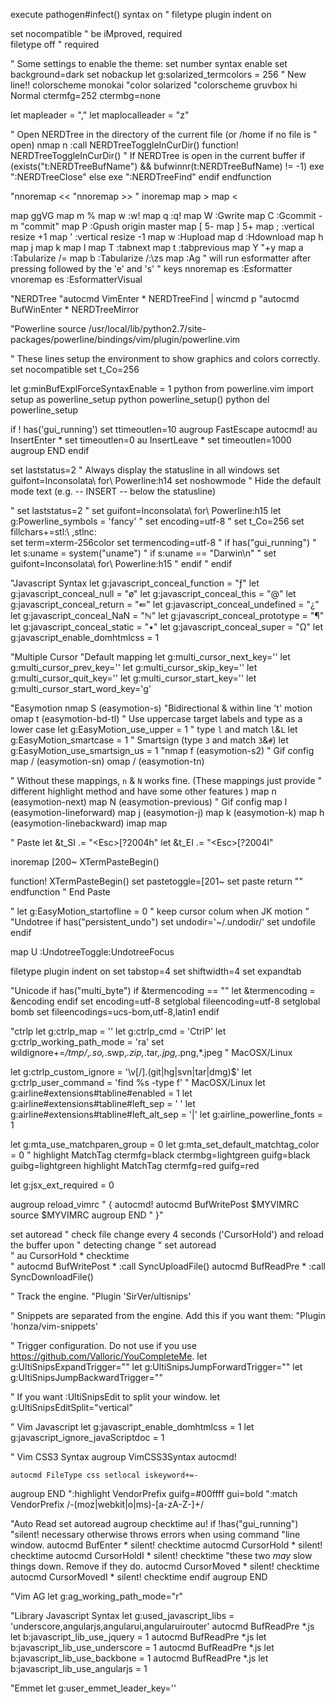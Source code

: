 execute pathogen#infect()
syntax on
" filetype plugin indent on

set nocompatible " be iMproved, required  
filetype off " required

" Some settings to enable the theme:
set number
syntax enable
set background=dark
set nobackup
let g:solarized_termcolors = 256  " New line!!
colorscheme monokai
"color solarized
"colorscheme gruvbox
hi Normal ctermfg=252 ctermbg=none


let mapleader      = ","
let maplocalleader = "z"

" Open NERDTree in the directory of the current file (or /home if no file is
" open)
nmap <silent> <leader>n :call NERDTreeToggleInCurDir()<cr>
function! NERDTreeToggleInCurDir()
    " If NERDTree is open in the current buffer
    if (exists("t:NERDTreeBufName") && bufwinnr(t:NERDTreeBufName) != -1)
        exe ":NERDTreeClose"
    else
        exe ":NERDTreeFind"
    endif
endfunction

"nnoremap <S-Tab> <<
"nnoremap <Tab> >>
" inoremap <S-Tab> <C-d>
map <Tab> >
map <S-Tab> <

map <C-a> ggVG
map m %
map w :w!<CR>
map q :q!<CR>
map W :Gwrite<CR>
map C :Gcommit -m "commit"<CR>
map P :Gpush origin master<CR>
map <LocalLeader>[ 5<C-w>-<Esc>
map <LocalLeader>] 5<C-w>+<Esc>
map <LocalLeader>; :vertical resize +1<CR><CR>
map <LocalLeader>' :vertical resize -1<CR><CR>
map <LocalLeader>w :Hupload<CR>
map <LocalLeader>d :Hdownload<CR>
map <C-h> <C-w>h
map <C-j> <C-w>j
map <C-k> <C-w>k
map <C-l> <C-w>l
map T :tabnext<CR>
map t :tabprevious<CR>
map Y "+y<CR>
map <Leader>a :Tabularize /=<CR>
map <Leader>b :Tabularize /:\zs<CR>
map <C-f> :Ag 
" will run esformatter after pressing <leader> followed by the 'e' and 's'
" keys
nnoremap <silent> <leader>es :Esformatter<CR>
vnoremap <silent> <leader>es :EsformatterVisual<CR>


"NERDTree
"autocmd VimEnter * NERDTreeFind | wincmd p
"autocmd BufWinEnter * NERDTreeMirror

"Powerline
source /usr/local/lib/python2.7/site-packages/powerline/bindings/vim/plugin/powerline.vim

" These lines setup the environment to show graphics and colors correctly.
set nocompatible
set t_Co=256
 
let g:minBufExplForceSyntaxEnable = 1
python from powerline.vim import setup as powerline_setup
python powerline_setup()
python del powerline_setup
 
if ! has('gui_running')
   set ttimeoutlen=10
   augroup FastEscape
      autocmd!
      au InsertEnter * set timeoutlen=0
      au InsertLeave * set timeoutlen=1000
   augroup END
endif
 
set laststatus=2 " Always display the statusline in all windows
set guifont=Inconsolata\ for\ Powerline:h14
set noshowmode " Hide the default mode text (e.g. -- INSERT -- below the statusline)

" set laststatus=2
" set guifont=Inconsolata\ for\ Powerline:h15
let g:Powerline_symbols = 'fancy'
" set encoding=utf-8
" set t_Co=256
set fillchars+=stl:\ ,stlnc:\
set term=xterm-256color
set termencoding=utf-8
" if has("gui_running")
" 	let s:uname = system("uname")
" 	if s:uname == "Darwin\n"
" 		set guifont=Inconsolata\ for\ Powerline:h15
" 	endif
" endif

"Javascript Syntax
let g:javascript_conceal_function   = "ƒ"
let g:javascript_conceal_null       = "ø"
let g:javascript_conceal_this       = "@"
let g:javascript_conceal_return     = "⇚"
let g:javascript_conceal_undefined  = "¿"
let g:javascript_conceal_NaN        = "ℕ"
let g:javascript_conceal_prototype  = "¶"
let g:javascript_conceal_static     = "•"
let g:javascript_conceal_super      = "Ω"
let g:javascript_enable_domhtmlcss = 1

"Multiple Cursor
"Default mapping
let g:multi_cursor_next_key='<C-n>'
let g:multi_cursor_prev_key='<C-p>'
let g:multi_cursor_skip_key='<C-x>'
let g:multi_cursor_quit_key='<C-c>'
let g:multi_cursor_start_key='<C-n>'
let g:multi_cursor_start_word_key='g<C-n>'

"Easymotion
nmap S <Plug>(easymotion-s)
 "Bidirectional & within line 't' motion
omap t <Plug>(easymotion-bd-tl)
" Use uppercase target labels and type as a lower case
let g:EasyMotion_use_upper = 1
" type `l` and match `l`&`L`
let g:EasyMotion_smartcase = 1
" Smartsign (type `3` and match `3`&`#`)
let g:EasyMotion_use_smartsign_us = 1
"nmap f <Plug>(easymotion-s2)
" Gif config
map  / <Plug>(easymotion-sn)
omap / <Plug>(easymotion-tn)

" Without these mappings, `n` & `N` works fine. (These mappings just provide
" different highlight method and have some other features )
map  n <Plug>(easymotion-next)
map  N <Plug>(easymotion-previous)
" Gif config
map <LocalLeader>l <Plug>(easymotion-lineforward)
map <LocalLeader>j <Plug>(easymotion-j)
map <LocalLeader>k <Plug>(easymotion-k)
map <LocalLeader>h <Plug>(easymotion-linebackward)
imap <C-c> <Esc>
map <S-j> <Esc>

" Paste 
let &t_SI .= "\<Esc>[?2004h"
let &t_EI .= "\<Esc>[?2004l"

inoremap <special> <expr> <Esc>[200~ XTermPasteBegin()

function! XTermPasteBegin()
  set pastetoggle=<Esc>[201~
  set paste
  return ""
endfunction
" End Paste

"
let g:EasyMotion_startofline = 0 " keep cursor colum when JK motion
"
"Undotree
if has("persistent_undo")
    set undodir='~/.undodir/'
    set undofile
endif

map U :UndotreeToggle<CR>:UndotreeFocus<CR>

filetype plugin indent on
set tabstop=4
set shiftwidth=4
set expandtab

"Unicode
if has("multi_byte")
    if &termencoding == ""
        let &termencoding = &encoding
    endif
    set encoding=utf-8
    setglobal fileencoding=utf-8
    setglobal bomb
    set fileencodings=ucs-bom,utf-8,latin1
endif


"ctrlp
let g:ctrlp_map = '<c-p>'
let g:ctrlp_cmd = 'CtrlP'
let g:ctrlp_working_path_mode = 'ra'
set wildignore+=*/tmp/*,*.so,*.swp,*.zip,*.tar,*.jpg,*.png,*.jpeg     " MacOSX/Linux

let g:ctrlp_custom_ignore = '\v[\/]\.(git|hg|svn|tar|dmg)$'
let g:ctrlp_user_command = 'find %s -type f'        " MacOSX/Linux
let g:airline#extensions#tabline#enabled = 1
let g:airline#extensions#tabline#left_sep = ' '
let g:airline#extensions#tabline#left_alt_sep = '|'
let g:airline_powerline_fonts = 1

let g:mta_use_matchparen_group = 0
let g:mta_set_default_matchtag_color = 0
" highlight MatchTag ctermfg=black ctermbg=lightgreen guifg=black guibg=lightgreen
highlight MatchTag ctermfg=red guifg=red

let g:jsx_ext_required = 0

augroup reload_vimrc " {
    autocmd!
    autocmd BufWritePost $MYVIMRC source $MYVIMRC
augroup END " }"

set autoread
" check file change every 4 seconds ('CursorHold') and reload the buffer upon
" detecting change
" set autoread                                                                                                                                                                                    
" au CursorHold * checktime  
"
autocmd BufWritePost * :call SyncUploadFile()
autocmd BufReadPre * :call SyncDownloadFile()

" Track the engine.
"Plugin 'SirVer/ultisnips'

" Snippets are separated from the engine. Add this if you want them:
"Plugin 'honza/vim-snippets'

" Trigger configuration. Do not use <tab> if you use https://github.com/Valloric/YouCompleteMe.
let g:UltiSnipsExpandTrigger="<tab>"
let g:UltiSnipsJumpForwardTrigger="<c-b>"
let g:UltiSnipsJumpBackwardTrigger="<c-z>"

" If you want :UltiSnipsEdit to split your window.
let g:UltiSnipsEditSplit="vertical"

" Vim Javascript
let g:javascript_enable_domhtmlcss = 1
let g:javascript_ignore_javaScriptdoc = 1

" Vim CSS3 Syntax
augroup VimCSS3Syntax
    autocmd!

    autocmd FileType css setlocal iskeyword+=-
augroup END
":highlight VendorPrefix guifg=#00ffff gui=bold
":match VendorPrefix /-\(moz\|webkit\|o\|ms\)-[a-zA-Z-]\+/

"Auto Read
set autoread
augroup checktime
    au!
    if !has("gui_running")
        "silent! necessary otherwise throws errors when using command
        "line window.
        autocmd BufEnter        * silent! checktime
        autocmd CursorHold      * silent! checktime
        autocmd CursorHoldI     * silent! checktime
        "these two _may_ slow things down. Remove if they do.
        autocmd CursorMoved     * silent! checktime
        autocmd CursorMovedI    * silent! checktime
    endif
augroup END

"Vim AG
let g:ag_working_path_mode="r"

"Library Javascript Syntax
let g:used_javascript_libs = 'underscore,angularjs,angularui,angularuirouter'
autocmd BufReadPre *.js let b:javascript_lib_use_jquery = 1
autocmd BufReadPre *.js let b:javascript_lib_use_underscore = 1
autocmd BufReadPre *.js let b:javascript_lib_use_backbone = 1
autocmd BufReadPre *.js let b:javascript_lib_use_angularjs = 1

"Emmet
let g:user_emmet_leader_key='<C-e>'

